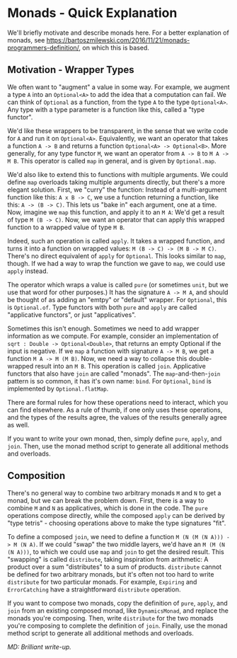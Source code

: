 # Monads - Quick Explanation

We'll briefly motivate and describe monads here.
For a better explanation of monads, see https://bartoszmilewski.com/2016/11/21/monads-programmers-definition/,
on which this is based.

## Motivation - Wrapper Types

We often want to "augment" a value in some way.
For example, we augment a type `A` into an `Optional<A>` to add the idea that a computation can fail.
We can think of `Optional` as a function, from the type `A` to the type `Optional<A>`.
Any type with a type parameter is a function like this, called a "type functor".

We'd like these wrappers to be transparent, in the sense that we write code for `A` and run it on `Optional<A>`.
Equivalently, we want an operator that takes a function `A -> B`
and returns a function `Optional<A> -> Optional<B>`.
More generally, for any type functor `M`, we want an operator from `A -> B` to `M A -> M B`.
This operator is called `map` in general, and is given by `Optional.map`.

We'd also like to extend this to functions with multiple arguments.
We could define `map` overloads taking multiple arguments directly, but there's a more elegant solution.
First, we "curry" the function: Instead of a multi-argument function like this: `A x B -> C`,
we use a function returning a function, like this: `A -> (B -> C)`.
This lets us "bake in" each argument, one at a time.
Now, imagine we `map` this function, and apply it to an `M A`: We'd get a result of type `M (B -> C)`.
Now, we want an operator that can apply this wrapped function to a wrapped value of type `M B`.

Indeed, such an operation is called `apply`.
It takes a wrapped function, and turns it into a function on wrapped values: `M (B -> C) -> (M B -> M C)`.
There's no direct equivalent of `apply` for `Optional`.
This looks similar to `map`, though. If we had a way to wrap the function we gave to `map`, we could use `apply` instead.

The operator which wraps a value is called `pure` (or sometimes `unit`, but we use that word for other purposes.)
It has the signature `A -> M A`, and should be thought of as adding an "emtpy" or "default" wrapper.
For `Optional`, this is `Optional.of`.
Type functors with both `pure` and `apply` are called "applicative functors", or just "applicatives".

Sometimes this isn't enough. Sometimes we need to add wrapper information as we compute.
For example, consider an implementation of `sqrt : Double -> Optional<Double>`, that returns an empty Optional
if the input is negative.
If we `map` a function with signature `A -> M B`, we get a function `M A -> M (M B)`.
Now, we need a way to collapse this double-wrapped result into an `M B`.
This operation is called `join`.
Applicative functors that also have `join` are called "monads".
The `map`-and-then-`join` pattern is so common, it has it's own name: `bind`.
For `Optional`, `bind` is implemented by `Optional.flatMap`.

There are formal rules for how these operations need to interact, which you can find elsewhere.
As a rule of thumb, if one only uses these operations, and the types of the results agree,
the values of the results generally agree as well.

If you want to write your own monad, then, simply define `pure`, `apply`, and `join`.
Then, use the monad method script to generate all additional methods and overloads.

## Composition

There's no general way to combine two arbitrary monads `M` and `N` to get a monad,
but we can break the problem down.
First, there is a way to combine `M` and `N` as applicatives, which is done in the code.
The `pure` operations compose directly, while the composed `apply` can be derived by "type tetris" -
choosing operations above to make the type signatures "fit".

To define a composed `join`, we need to define a function `M (N (M (N A))) -> M (N A)`.
If we could "swap" the two middle layers, we'd have an `M (M (N (N A)))`,
to which we could use `map` and `join` to get the desired result.
This "swapping" is called `distribute`, taking inspiration from arithmetic:
A product over a sum "distributes" to a sum of products.
`distribute` cannot be defined for two arbitrary monads,
but it's often not too hard to write `distribute` for two particular monads.
For example, `Expiring` and `ErrorCatching` have a straightforward `distribute` operation.

If you want to compose two monads, copy the definition of `pure`, `apply`, and `join` from an existing composed monad,
like `DynamicsMonad`, and replace the monads you're composing.
Then, write `distribute` for the two monads you're composing to complete the definition of `join`.
Finally, use the monad method script to generate all additional methods and overloads.

_MD: Brilliant write-up._
